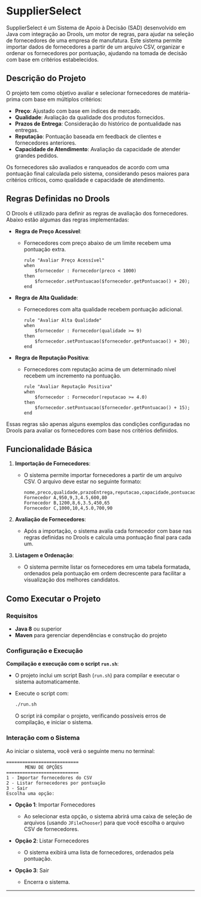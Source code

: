 # SupplierSelect

SupplierSelect é um Sistema de Apoio à Decisão (SAD) desenvolvido em Java com integração ao Drools, um motor de regras, para ajudar na seleção de fornecedores de uma empresa de manufatura. Este sistema permite importar dados de fornecedores a partir de um arquivo CSV, organizar e ordenar os fornecedores por pontuação, ajudando na tomada de decisão com base em critérios estabelecidos.

## Descrição do Projeto

O projeto tem como objetivo avaliar e selecionar fornecedores de matéria-prima com base em múltiplos critérios:
- **Preço**: Ajustado com base em índices de mercado.
- **Qualidade**: Avaliação da qualidade dos produtos fornecidos.
- **Prazos de Entrega**: Consideração do histórico de pontualidade nas entregas.
- **Reputação**: Pontuação baseada em feedback de clientes e fornecedores anteriores.
- **Capacidade de Atendimento**: Avaliação da capacidade de atender grandes pedidos.

Os fornecedores são avaliados e ranqueados de acordo com uma pontuação final calculada pelo sistema, considerando pesos maiores para critérios críticos, como qualidade e capacidade de atendimento.

## Regras Definidas no Drools

O Drools é utilizado para definir as regras de avaliação dos fornecedores. Abaixo estão algumas das regras implementadas:

- **Regra de Preço Acessível**:
  - Fornecedores com preço abaixo de um limite recebem uma pontuação extra.

    ```drools
    rule "Avaliar Preço Acessível"
    when
        $fornecedor : Fornecedor(preco < 1000)
    then
        $fornecedor.setPontuacao($fornecedor.getPontuacao() + 20);
    end
    ```

- **Regra de Alta Qualidade**:
  - Fornecedores com alta qualidade recebem pontuação adicional.

    ```drools
    rule "Avaliar Alta Qualidade"
    when
        $fornecedor : Fornecedor(qualidade >= 9)
    then
        $fornecedor.setPontuacao($fornecedor.getPontuacao() + 30);
    end
    ```

- **Regra de Reputação Positiva**:
  - Fornecedores com reputação acima de um determinado nível recebem um incremento na pontuação.

    ```drools
    rule "Avaliar Reputação Positiva"
    when
        $fornecedor : Fornecedor(reputacao >= 4.0)
    then
        $fornecedor.setPontuacao($fornecedor.getPontuacao() + 15);
    end
    ```

Essas regras são apenas alguns exemplos das condições configuradas no Drools para avaliar os fornecedores com base nos critérios definidos.

## Funcionalidade Básica

1. **Importação de Fornecedores**:
   - O sistema permite importar fornecedores a partir de um arquivo CSV. O arquivo deve estar no seguinte formato:
     ```plaintext
     nome,preco,qualidade,prazoEntrega,reputacao,capacidade,pontuacao
     Fornecedor A,950,9,3,4.5,600,80
     Fornecedor B,1200,8,6,3.5,450,65
     Fornecedor C,1000,10,4,5.0,700,90
     ```

2. **Avaliação de Fornecedores**:
   - Após a importação, o sistema avalia cada fornecedor com base nas regras definidas no Drools e calcula uma pontuação final para cada um.

3. **Listagem e Ordenação**:
   - O sistema permite listar os fornecedores em uma tabela formatada, ordenados pela pontuação em ordem decrescente para facilitar a visualização dos melhores candidatos.

## Como Executar o Projeto

### Requisitos

- **Java 8** ou superior
- **Maven** para gerenciar dependências e construção do projeto

### Configuração e Execução

**Compilação e execução com o script `run.sh`**:
   - O projeto inclui um script Bash (`run.sh`) para compilar e executar o sistema automaticamente.
- Execute o script com:
     ```bash
     ./run.sh
     ```

   O script irá compilar o projeto, verificando possíveis erros de compilação, e iniciar o sistema.

### Interação com o Sistema

Ao iniciar o sistema, você verá o seguinte menu no terminal:

```plaintext
===========================
       MENU DE OPÇÕES      
===========================
1 - Importar fornecedores do CSV
2 - Listar fornecedores por pontuação
3 - Sair
Escolha uma opção: 
```

- **Opção 1**: Importar Fornecedores
  - Ao selecionar esta opção, o sistema abrirá uma caixa de seleção de arquivos (usando `JFileChooser`) para que você escolha o arquivo CSV de fornecedores.

- **Opção 2**: Listar Fornecedores
  - O sistema exibirá uma lista de fornecedores, ordenados pela pontuação.

- **Opção 3**: Sair
  - Encerra o sistema.

---